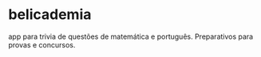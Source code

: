 # belicademia
app para trivia de questões de matemática e português. Preparativos para provas e concursos.
